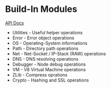 # Build-In Modules

[API Docs](https://nodejs.org/dist/latest-v6.x/docs/api)

* Utilities - Useful helper operations
* Error - Error object operations 
* OS - Operating-System informations
* Path - Directory path operations
* Net - Net-Socket / IP-Stack (RAW) operations
* DNS - DNS resolving operations
* Debugger - Node debug operations
* VM - V8 Virtual Machine operations
* ZLib - Compress oprations
* Crypto - Hashing and SSL operations 